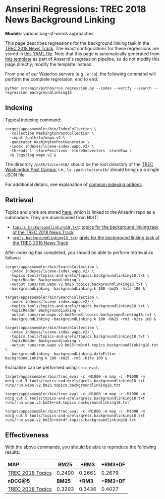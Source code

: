 # Anserini Regressions: TREC 2018 News Background Linking

**Models**: various bag-of-words approaches

This page describes regressions for the background linking task in the [TREC 2018 News Track](http://trec-news.org/).
The exact configurations for these regressions are stored in [this YAML file](../../src/main/resources/regression/backgroundlinking18.yaml).
Note that this page is automatically generated from [this template](../../src/main/resources/docgen/templates/backgroundlinking18.template) as part of Anserini's regression pipeline, so do not modify this page directly; modify the template instead.

From one of our Waterloo servers (e.g., `orca`), the following command will perform the complete regression, end to end:

```
python src/main/python/run_regression.py --index --verify --search --regression backgroundlinking18
```

## Indexing

Typical indexing command:

```
target/appassembler/bin/IndexCollection \
  -collection WashingtonPostCollection \
  -input /path/to/wapo.v2 \
  -generator WashingtonPostGenerator \
  -index indexes/lucene-index.wapo.v2/ \
  -threads 1 -storePositions -storeDocvectors -storeRaw \
  >& logs/log.wapo.v2 &
```

The directory `/path/to/core18/` should be the root directory of the [TREC Washington Post Corpus](https://trec.nist.gov/data/wapost/), i.e., `ls /path/to/core18/`
should bring up a single JSON file.

For additional details, see explanation of [common indexing options](../../docs/common-indexing-options.md).

## Retrieval

Topics and qrels are stored [here](https://github.com/castorini/anserini-tools/tree/master/topics-and-qrels), which is linked to the Anserini repo as a submodule.
They are downloaded from NIST:

+ [`topics.backgroundlinking18.txt`](https://github.com/castorini/anserini-tools/tree/master/topics-and-qrels/topics.backgroundlinking18.txt): [topics for the background linking task of the TREC 2018 News Track](https://trec.nist.gov/data/news/2018/newsir18-topics.txt)
+ [`qrels.backgroundlinking18.txt`](https://github.com/castorini/anserini-tools/tree/master/topics-and-qrels/qrels.backgroundlinking18.txt): [qrels for the background linking task of the TREC 2018 News Track](https://trec.nist.gov/data/news/2018/bqrels.exp-gains.txt)

After indexing has completed, you should be able to perform retrieval as follows:

```
target/appassembler/bin/SearchCollection \
  -index indexes/lucene-index.wapo.v2/ \
  -topics tools/topics-and-qrels/topics.backgroundlinking18.txt \
  -topicReader BackgroundLinking \
  -output runs/run.wapo.v2.bm25.topics.backgroundlinking18.txt \
  -backgroundLinking -backgroundLinking.k 100 -bm25 -hits 100 &

target/appassembler/bin/SearchCollection \
  -index indexes/lucene-index.wapo.v2/ \
  -topics tools/topics-and-qrels/topics.backgroundlinking18.txt \
  -topicReader BackgroundLinking \
  -output runs/run.wapo.v2.bm25+rm3.topics.backgroundlinking18.txt \
  -backgroundLinking -backgroundLinking.k 100 -bm25 -rm3 -hits 100 &

target/appassembler/bin/SearchCollection \
  -index indexes/lucene-index.wapo.v2/ \
  -topics tools/topics-and-qrels/topics.backgroundlinking18.txt \
  -topicReader BackgroundLinking \
  -output runs/run.wapo.v2.bm25+rm3+df.topics.backgroundlinking18.txt \
  -backgroundLinking -backgroundLinking.dateFilter -backgroundLinking.k 100 -bm25 -rm3 -hits 100 &
```

Evaluation can be performed using `trec_eval`:

```
target/appassembler/bin/trec_eval -c -M1000 -m map -c -M1000 -m ndcg_cut.5 tools/topics-and-qrels/qrels.backgroundlinking18.txt runs/run.wapo.v2.bm25.topics.backgroundlinking18.txt

target/appassembler/bin/trec_eval -c -M1000 -m map -c -M1000 -m ndcg_cut.5 tools/topics-and-qrels/qrels.backgroundlinking18.txt runs/run.wapo.v2.bm25+rm3.topics.backgroundlinking18.txt

target/appassembler/bin/trec_eval -c -M1000 -m map -c -M1000 -m ndcg_cut.5 tools/topics-and-qrels/qrels.backgroundlinking18.txt runs/run.wapo.v2.bm25+rm3+df.topics.backgroundlinking18.txt
```

## Effectiveness

With the above commands, you should be able to reproduce the following results:

| **MAP**                                                                                                      | **BM25**  | **+RM3**  | **+RM3+DF**|
|:-------------------------------------------------------------------------------------------------------------|-----------|-----------|-----------|
| [TREC 2018 Topics](https://github.com/castorini/anserini-tools/tree/master/topics-and-qrels/topics.backgroundlinking18.txt)| 0.2490    | 0.2661    | 0.2679    |
| **nDCG@5**                                                                                                   | **BM25**  | **+RM3**  | **+RM3+DF**|
| [TREC 2018 Topics](https://github.com/castorini/anserini-tools/tree/master/topics-and-qrels/topics.backgroundlinking18.txt)| 0.3293    | 0.3436    | 0.4027    |

